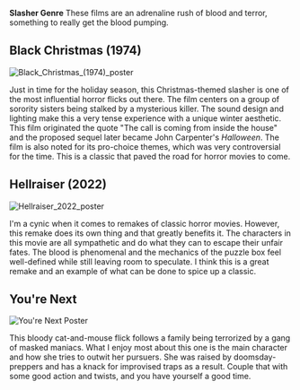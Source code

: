 **Slasher Genre**
These films are an adrenaline rush of blood and terror, something to really get the blood pumping.

## Black Christmas (1974)
	
![Black_Christmas_(1974)_poster](https://github.com/user-attachments/assets/212b4758-e9f0-40a1-8266-17818f836356)

Just in time for the holiday season, this Christmas-themed slasher is one of the most influential horror flicks out there. The film centers on a group of sorority sisters being stalked by a mysterious killer.
The sound design and lighting make this a very tense experience with a unique winter aesthetic.
This film originated the quote "The call is coming from inside the house" and the proposed sequel later became John Carpenter's *Halloween*. The film is also noted for its pro-choice themes, which was very controversial
for the time. This is a classic that paved the road for horror movies to come.


## Hellraiser (2022)

![Hellraiser_2022_poster](https://github.com/user-attachments/assets/67ef8af1-faaf-4cb7-9089-ef0e59ee42df)

I'm a cynic when it comes to remakes of classic horror movies. However, this remake does its own thing and that greatly benefits it. The characters in this movie are all sympathetic and do what they can to escape their unfair fates. The blood is phenomenal and the mechanics of the puzzle box feel well-defined while still leaving room to speculate. I think this is a great remake and an example of what can be done to spice up a classic.

## You're Next
![You're Next Poster](https://github.com/user-attachments/assets/3d8563ed-a820-4a8e-8d62-dce5697d404a)

This bloody cat-and-mouse flick follows a family being terrorized by a gang of masked maniacs. What I enjoy most about this one is the main character and how she tries to outwit her pursuers. She was raised by doomsday-preppers and has a knack for improvised traps as a result. Couple that with some good action and twists, and you have yourself a good time. 
